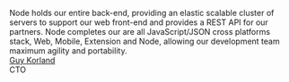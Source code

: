 Node holds our entire back-end, providing an elastic scalable cluster of servers to support our web front-end and provides a REST API for our partners. Node completes our are all JavaScript/JSON cross platforms stack, Web, Mobile, Extension and Node, allowing our development team maximum agility and portability.  
[Guy Korland](https://www.shopetti.com/)  
CTO

